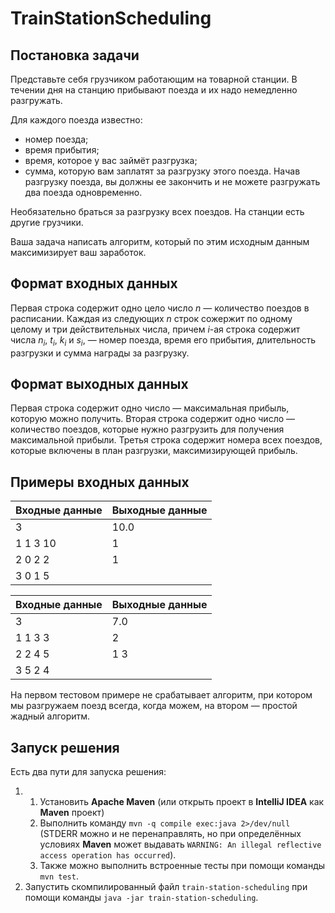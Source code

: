# TrainStationScheduling

## Постановка задачи

Представьте себя грузчиком работающим на товарной станции.
В течении дня на станцию прибывают поезда и их надо немедленно разгружать.

Для каждого поезда известно:

- номер поезда;
- время прибытия;
- время, которое у вас займёт разгрузка;
- сумма, которую вам заплатят за разгрузку этого поезда.
Начав разгрузку поезда, вы должны ее закончить и не можете разгружать два поезда одновременно.

Необязательно браться за разгрузку всех поездов. На станции есть другие грузчики.

Ваша задача написать алгоритм, который по этим исходным данным максимизирует ваш заработок.

## Формат входных данных
Первая строка содержит одно цело число *n* — количество поездов в расписании. Каждая
из следующих *n* строк сожержит по одному целому и три действительных числа, причем
 *i*-ая строка содержит числа *n<sub>i</sub>*, *t<sub>i</sub>*, *k<sub>i</sub>*
  и *s<sub>i</sub>*, — номер поезда, время его прибытия, длительность разгрузки и сумма
  награды за разгрузку.
  
## Формат выходных данных
Первая строка содержит одно число — максимальная прибыль, которую можно получить.
Вторая строка содержит одно число — количество поездов, которые нужно
 разгрузить для получения максимальной прибыли. Третья строка содержит
  номера всех поездов, которые включены в план разгрузки, максимизирующей прибыль.

## Примеры входных данных
| Входные данные | Выходные данные |
|----------------|-----------------|
| 3              | 10.0            |
| 1 1 3 10       | 1               |
| 2 0 2 2        | 1               |
| 3 0 1 5        |                 |

| Входные данные | Выходные данные |
|----------------|-----------------|
| 3              | 7.0             |
| 1 1 3 3        | 2               |
| 2 2 4 5        | 1 3             |
| 3 5 2 4        |                 |

На первом тестовом примере не срабатывает алгоритм, при котором мы разгружаем поезд всегда,
когда можем, на втором — простой жадный алгоритм.

## Запуск решения
Есть два пути для запуска решения:

1) 1. Установить **Apache Maven** (или открыть проект в **IntelliJ IDEA** как **Maven** проект)
   2. Выполнить команду `mvn -q compile exec:java 2>/dev/null` (STDERR можно и не перенаправлять,
   но при определённых условиях **Maven** может выдавать `WARNING: An illegal reflective access operation has occurred`).
   3. Также можно выполнить встроенные тесты при помощи команды `mvn test`.
2) Запустить скомпилированный файл `train-station-scheduling` при помощи команды `java -jar
train-station-scheduling`.